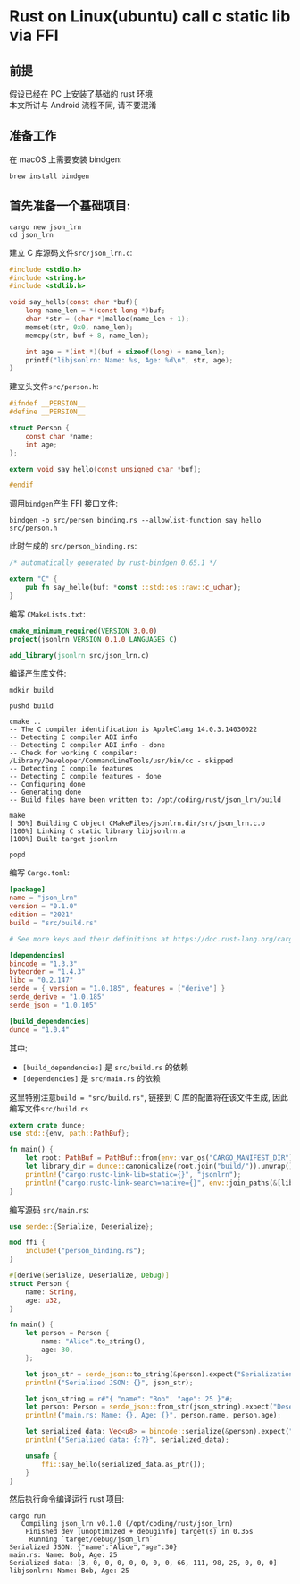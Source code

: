 # Rust on Linux(ubuntu) call c static lib via FFI

## 前提
假设已经在 PC 上安装了基础的 rust 环境  
本文所讲与 Android 流程不同, 请不要混淆

## 准备工作
在 macOS 上需要安装 bindgen:
```shell
brew install bindgen
```

## 首先准备一个基础项目:
``` shell
cargo new json_lrn
cd json_lrn
```

建立 C 库源码文件`src/json_lrn.c`:
```c
#include <stdio.h>
#include <string.h>
#include <stdlib.h>

void say_hello(const char *buf){
    long name_len = *(const long *)buf;
    char *str = (char *)malloc(name_len + 1);
    memset(str, 0x0, name_len);
    memcpy(str, buf + 8, name_len);

    int age = *(int *)(buf + sizeof(long) + name_len);
    printf("libjsonlrn: Name: %s, Age: %d\n", str, age);
}
```

建立头文件`src/person.h`:
```c
#ifndef __PERSION__
#define __PERSION__

struct Person {
    const char *name;
    int age;
};

extern void say_hello(const unsigned char *buf);

#endif
```

调用`bindgen`产生 FFI 接口文件:
```shell
bindgen -o src/person_binding.rs --allowlist-function say_hello src/person.h
```

此时生成的 `src/person_binding.rs`:
```rust
/* automatically generated by rust-bindgen 0.65.1 */

extern "C" {
    pub fn say_hello(buf: *const ::std::os::raw::c_uchar);
}
```

编写 `CMakeLists.txt`:
```cmake
cmake_minimum_required(VERSION 3.0.0)
project(jsonlrn VERSION 0.1.0 LANGUAGES C)

add_library(jsonlrn src/json_lrn.c)
```

编译产生库文件:
```shell
mdkir build

pushd build

cmake ..
-- The C compiler identification is AppleClang 14.0.3.14030022
-- Detecting C compiler ABI info
-- Detecting C compiler ABI info - done
-- Check for working C compiler: /Library/Developer/CommandLineTools/usr/bin/cc - skipped
-- Detecting C compile features
-- Detecting C compile features - done
-- Configuring done
-- Generating done
-- Build files have been written to: /opt/coding/rust/json_lrn/build

make
[ 50%] Building C object CMakeFiles/jsonlrn.dir/src/json_lrn.c.o
[100%] Linking C static library libjsonlrn.a
[100%] Built target jsonlrn

popd
```

编写 `Cargo.toml`:
```toml
[package]
name = "json_lrn"
version = "0.1.0"
edition = "2021"
build = "src/build.rs"

# See more keys and their definitions at https://doc.rust-lang.org/cargo/reference/manifest.html

[dependencies]
bincode = "1.3.3"
byteorder = "1.4.3"
libc = "0.2.147"
serde = { version = "1.0.185", features = ["derive"] }
serde_derive = "1.0.185"
serde_json = "1.0.105"

[build_dependencies]
dunce = "1.0.4"
```

其中:
* `[build_dependencies]` 是 `src/build.rs` 的依赖
* `[dependencies]` 是 `src/main.rs` 的依赖

这里特别注意`build = "src/build.rs"`, 链接到 C 库的配置将在该文件生成, 因此编写文件`src/build.rs`
```rust
extern crate dunce;
use std::{env, path::PathBuf};

fn main() {
    let root: PathBuf = PathBuf::from(env::var_os("CARGO_MANIFEST_DIR").unwrap());
    let library_dir = dunce::canonicalize(root.join("build/")).unwrap();
    println!("cargo:rustc-link-lib=static={}", "jsonlrn");
    println!("cargo:rustc-link-search=native={}", env::join_paths(&[library_dir]).unwrap().to_str().unwrap());
}
```

编写源码 `src/main.rs`:
```rust
use serde::{Serialize, Deserialize};

mod ffi {
    include!("person_binding.rs");
}

#[derive(Serialize, Deserialize, Debug)]
struct Person {
    name: String,
    age: u32,
}

fn main() {
    let person = Person {
        name: "Alice".to_string(),
        age: 30,
    };

    let json_str = serde_json::to_string(&person).expect("Serialization failed");
    println!("Serialized JSON: {}", json_str);

    let json_string = r#"{ "name": "Bob", "age": 25 }"#;
    let person: Person = serde_json::from_str(json_string).expect("Deserialization failed");
    println!("main.rs: Name: {}, Age: {}", person.name, person.age);

    let serialized_data: Vec<u8> = bincode::serialize(&person).expect("Serialization failed");
    println!("Serialized data: {:?}", serialized_data);

    unsafe {
        ffi::say_hello(serialized_data.as_ptr());
    }
}
```

然后执行命令编译运行 rust 项目:
```shell
cargo run
   Compiling json_lrn v0.1.0 (/opt/coding/rust/json_lrn)
    Finished dev [unoptimized + debuginfo] target(s) in 0.35s
     Running `target/debug/json_lrn`
Serialized JSON: {"name":"Alice","age":30}
main.rs: Name: Bob, Age: 25
Serialized data: [3, 0, 0, 0, 0, 0, 0, 0, 66, 111, 98, 25, 0, 0, 0]
libjsonlrn: Name: Bob, Age: 25
```